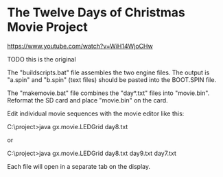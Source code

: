 # The Twelve Days of Christmas Movie Project

https://www.youtube.com/watch?v=WiH14WjoCHw

TODO this is the original

The "buildscripts.bat" file assembles the two engine files. The output is "a.spin" and "b.spin" (text files) should be pasted
into the BOOT.SPIN file.

The "makemovie.bat" file combines the "day*.txt" files into "movie.bin". Reformat the SD card and place "movie.bin" on the card.

Edit individual movie sequences with the movie editor like this:

C:\project>java gx.movie.LEDGrid day8.txt

or

C:\project>java gx.movie.LEDGrid day8.txt day9.txt day7.txt

Each file will open in a separate tab on the display.
